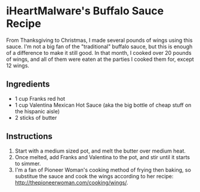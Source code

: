 # iHeartMalware's Buffalo Sauce Recipe

From Thanksgiving to Christmas, I made several pounds of wings using this sauce. I'm not a big fan of the "traditional" buffalo sauce, but this is enough of a difference to make it still good. In that month, I cooked over 20 pounds of wings, and all of them were eaten at the parties I cooked them for, except 12 wings.

## Ingredients

- 1 cup Franks red hot
- 1 cup Valentina Mexican Hot Sauce (aka the big bottle of cheap stuff on the hispanic aisle)
- 2 sticks of butter

## Instructions

1. Start with a medium sized pot, and melt the butter over medium heat.
2. Once melted, add Franks and Valentina to the pot, and stir until it starts to simmer.
3. I'm a fan of Pioneer Woman's cooking method of frying then baking, so substitue the sauce and cook the wings according to her recipe: http://thepioneerwoman.com/cooking/wings/.